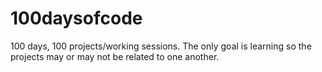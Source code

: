 # 100daysofcode

100 days, 100 projects/working sessions. The only goal is learning so the projects may or may not be related to one another.
